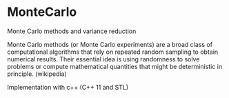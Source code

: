 # MonteCarlo

Monte Carlo methods and variance reduction

Monte Carlo methods (or Monte Carlo experiments) are a broad class of computational algorithms that rely on repeated random sampling to obtain numerical results. Their essential idea is using randomness to solve problems or compute mathematical quantities that might be deterministic in principle. (wikipedia)

Implementation with c++ (C++ 11 and STL)

